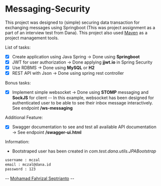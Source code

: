 # Messaging-Security

This project was designed to (simple) securing data transaction for exchanging messages using Springboot (This was project assignment as a part of an interview test from Dana).
This project also used [Maven](https://maven.apache.org) as a project management tools.

List of tasks:
- [x] Create application using Java Spring -> Done using **Springboot**
- [x] JWT for user authorization -> Done applying **jjwt.io** in Spring Security
- [x] Use RDBMS -> Done using **MySQL** or **H2**
- [x] REST API with Json -> Done using spring rest controller

Bonus tasks:
- [x] Implement simple websocket -> Done using **STOMP** messaging and **SockJS** for client
-- In this example, websocket has been designed for authenticated user to be able to see their inbox message interactively. See endpoint **/ws-messaging**

Additional Feature:
- [x] Swagger documentation to see and test all available API documentation -> See endpoint **/swagger-ui.html**

Information:
* Bootstraped user has been created in *com.test.dana.utils.JPABootstrap* 
```sh
username : mczal
email : mczal@dana.id
password : 123
```

-- [Mohamad Fahrizal Septrianto](https://www.linkedin.com/in/mczal/) --
